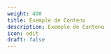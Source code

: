 ```yaml
---
weight: 400
title: Exemple de Contenu
description: Exemple de Contenu
icon: edit
draft: false
---
```

